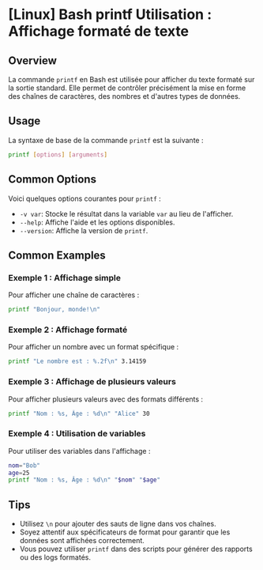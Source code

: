 # [Linux] Bash printf Utilisation : Affichage formaté de texte

## Overview
La commande `printf` en Bash est utilisée pour afficher du texte formaté sur la sortie standard. Elle permet de contrôler précisément la mise en forme des chaînes de caractères, des nombres et d'autres types de données.

## Usage
La syntaxe de base de la commande `printf` est la suivante :

```bash
printf [options] [arguments]
```

## Common Options
Voici quelques options courantes pour `printf` :

- `-v var`: Stocke le résultat dans la variable `var` au lieu de l'afficher.
- `--help`: Affiche l'aide et les options disponibles.
- `--version`: Affiche la version de `printf`.

## Common Examples

### Exemple 1 : Affichage simple
Pour afficher une chaîne de caractères :

```bash
printf "Bonjour, monde!\n"
```

### Exemple 2 : Affichage formaté
Pour afficher un nombre avec un format spécifique :

```bash
printf "Le nombre est : %.2f\n" 3.14159
```

### Exemple 3 : Affichage de plusieurs valeurs
Pour afficher plusieurs valeurs avec des formats différents :

```bash
printf "Nom : %s, Âge : %d\n" "Alice" 30
```

### Exemple 4 : Utilisation de variables
Pour utiliser des variables dans l'affichage :

```bash
nom="Bob"
age=25
printf "Nom : %s, Âge : %d\n" "$nom" "$age"
```

## Tips
- Utilisez `\n` pour ajouter des sauts de ligne dans vos chaînes.
- Soyez attentif aux spécificateurs de format pour garantir que les données sont affichées correctement.
- Vous pouvez utiliser `printf` dans des scripts pour générer des rapports ou des logs formatés.